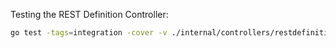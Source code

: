 

Testing the REST Definition Controller:

```sh
go test -tags=integration -cover -v ./internal/controllers/restdefinition
```
